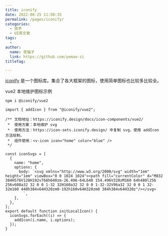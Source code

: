 ```yaml
---
title: iconify
date: 2022-08-25 11:50:35
permalink: /pages/iconify/
categories:
  - 技术
  - UI库文章
tags:
  - 
author: 
  name: 夜猫子
  link: https://github.com/yemao-zi
titleTag: 

---
```


[iconify](https://iconify.design/getting-started/) 是一个图标库。集合了各大框架的图标，使用简单图标也比较多比较全。

<!-- more -->



vue2 本地维护图标示例

```vue
npm i @iconify/vue2
```

```vue
import { addIcon } from "@iconify/vue2";

/** 文档地址：https://iconify.design/docs/icon-components/vue2/
 *  使用方案：本地维护 svg
 *  使用方法：https://icon-sets.iconify.design/ 中复制 svg，使用 addIcon 方法绘制，
 *  组件使用：<v-icon icon="home" color="blue" />
 */

const iconSvgs = [
  {
    name: "home",
    options: {
      body: `<svg xmlns="http://www.w3.org/2000/svg" width="1em" height="1em" viewBox="0 0 1024 1024"><path fill="currentColor" d="M832 384H576V128H192v768h640zm-26.496-64L640 154.496V320zM160 64h480l256 256v608a32 32 0 0 1-32 32H160a32 32 0 0 1-32-32V96a32 32 0 0 1 32-32m160 448h384v64H320zm0-192h160v64H320zm0 384h384v64H320z"/></svg>
        `,
    },
  },
];
export default function initLocalIcon() {
  iconSvgs.forEach((i) => {
    addIcon(i.name, i.options);
  });
}
```


